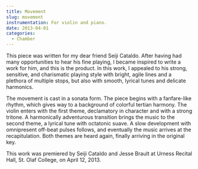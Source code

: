 ```yaml
---
title: Movement
slug: movement
instrumentation: For violin and piano.
date: 2013-04-01
categories:
  - Chamber
---
```

This piece was written for my dear friend Seiji Cataldo. After having had many opportunities 
to hear his fine playing, I became inspired to write a work for him, and this is the product.
In this work, I appealed to his strong, sensitive, and charismatic playing style with bright,
agile lines and a plethora of multiple stops, but also with smooth, lyrical tunes and delicate
harmonics.

The movement is cast in a sonata form. The piece begins with a fanfare-like rhythm, 
which gives way to a background of colorful tertian harmony. The violin enters with the first theme, 
declamatory in character and with a strong tritone. A harmonically adventurous transition brings 
the music to the second theme, a lyrical tune with octatonic suave. A slow development with 
omnipresent off-beat pulses follows, and eventually the music arrives at the recapitulation. 
Both themes are heard again, finally arriving in the original key.

This work was premiered by Seiji Cataldo and Jesse Brault at Urness Recital Hall, 
St. Olaf College, on April 12, 2013.
